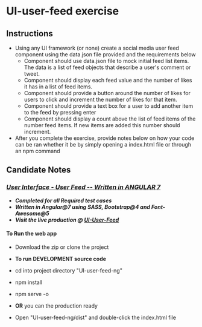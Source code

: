 # UI-user-feed exercise

## Instructions

- Using any UI framework (or none) create a social media user feed component using the data.json file provided and the requirements below
  - Component should use data.json file to mock initial feed list items. The data is a list of feed objects that describe a user's comment or tweet.
  - Component should display each feed value and the number of likes it has in a list of feed items.
  - Component should provide a button around the number of likes for users to click and increment the number of likes for that item.
  - Component should provide a text box for a user to add another item to the feed by pressing enter
  - Component should display a count above the list of feed items of the number feed items. If new items are added this number should increment.
- After you complete the exercise, provide notes below on how your code can be ran whether it be by simply opening a index.html file or through an npm command

## Candidate Notes

### *__[User Interface - User Feed -- Written in ANGULAR 7](https://github.com/rdhammack88/interview-exercises/tree/master/UI-user-feed-ng)__*

- *__Completed for all **Required** test cases__*
- *__Written in Angular@7 using SASS, Bootstrap@4 and Font-Awesome@5__*
- *__Visit the live production @ [UI-User-Feed](https://rdhammack88.github.io/interview-exercises)__*

#### To Run the web app

- Download the zip or clone the project

- **__To run DEVELOPMENT source code__**
- cd into project directory "UI-user-feed-ng"
- npm install
- npm serve -o

- **__OR__** you can the production ready
- Open "UI-user-feed-ng/dist" and double-click the index.html file
